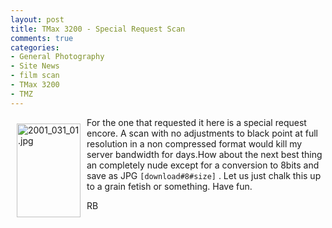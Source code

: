 ```yaml
---
layout: post
title: TMax 3200 - Special Request Scan
comments: true
categories:
- General Photography
- Site News
- film scan
- TMax 3200
- TMZ
---
```

<a rel="lightbox" href="/wp-content/uploads/2009/06/2001_031_01.jpg"><img title="2001_031_01.jpg" src="/wp-content/uploads/2009/06/.thumbs/.2001_031_01.jpg" border="0" alt="2001_031_01.jpg" hspace="10" vspace="10" width="102" height="150" align="left" /></a>For the one that requested it here is a special request encore. A scan with no adjustments to black point at full resolution in a non compressed format would kill my server bandwidth for days.How about the next best thing an completely nude except for a conversion to 8bits and save as JPG <code>[download#8#size]</code> . Let us just chalk this up to a grain fetish or something. Have fun.

RB